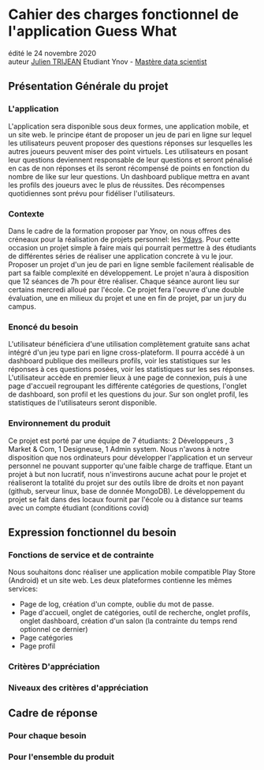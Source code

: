 # Cahier des charges fonctionnel de l'application Guess What
édité le 24 novembre 2020   
auteur [Julien TRIJEAN](https://www.linkedin.com/in/julien-trijean-21183a147) Etudiant Ynov - [Mastère data scientist](https://www.ynov.com/formation/ynov-masteres/data-scientist/)

## Présentation Générale du projet
### L'application
L'application sera disponible sous deux formes, une application mobile, et un site web. le principe étant de proposer un jeu de pari en ligne sur lequel les utilisateurs peuvent proposer des questions réponses sur lesquelles les autres joueurs peuvent miser des point virtuels. Les utilisateurs en posant leur questions deviennent responsable de leur questions et seront pénalisé en cas de non réponses et ils seront récompensé de points en fonction du nombre de like sur leur questions. Un dashboard publique mettra en avant les profils des joueurs avec le plus de réussites. Des récompenses quotidiennes sont prévu pour fidéliser l'utilisateurs.

### Contexte
Dans le cadre de la formation proposer par Ynov, on nous offres des créneaux pour la réalisation de projets personnel: les [Ydays](https://www.ynov.com/ydays/). Pour cette occasion un projet simple à faire mais qui pourrait permettre à des étudiants de différentes séries de réaliser une application concrete à vu le jour. Proposer un projet d'un jeu de pari en ligne semble facilement réalisable de part sa faible complexité en développement. Le projet n'aura à disposition que 12 séances de 7h pour être réaliser. Chaque séance auront lieu sur certains mercredi alloué par l'école. Ce projet fera l'oeuvre d'une double évaluation, une en milieux du projet et une en fin de projet, par un jury du campus.

### Enoncé du besoin
L'utilisateur bénéficiera d'une utilisation complètement gratuite sans achat intégré d'un jeu type pari en ligne cross-plateform. Il pourra accédé à un dashboard publique des meilleurs profils, voir les statistiques sur les réponses à ces questions posées, voir les statistiques sur les ses réponses.
L'utilisateur  accède en premier lieux à une page de connexion, puis à une page d'accueil regroupant les différente catégories de questions, l'onglet de dashboard, son profil et les questions du jour. Sur son onglet profil, les statistiques de l'utilisateurs seront disponible.

### Environnement du produit
Ce projet est porté par une équipe de 7 étudiants: 2 Développeurs , 3 Market & Com, 1 Designeuse, 1 Admin system. Nous n'avons à notre disposition que nos ordinateurs pour développer l'application et un serveur personnel ne pouvant supporter qu'une faible charge de traffique. Etant un projet à but non lucratif, nous n'investirons aucune achat pour le projet et réaliseront la totalité du projet sur des outils libre de droits et non payant (github, serveur linux, base de donnée MongoDB). Le développement du projet se fait dans des locaux fournit par l'école ou à distance sur teams avec un compte étudiant (conditions covid)

## Expression fonctionnel du besoin
### Fonctions de service et de contrainte
Nous souhaitons donc réaliser une application mobile compatible Play Store (Android) et un site web. Les deux plateformes contienne les mêmes services:
- Page de log, création d'un compte, oublie du mot de passe.
- Page d'accueil, onglet de catégories, outil de recherche, onglet profils, onglet dashboard, création d'un salon (la contrainte du temps rend optionnel ce dernier)
- Page catégories
- Page profil
### Critères D'appréciation
### Niveaux des critères d'appréciation

## Cadre de réponse
### Pour chaque besoin
### Pour l'ensemble du produit
